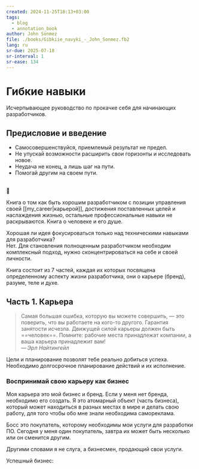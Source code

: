 ```yaml
---
created: 2024-11-25T18:13+03:00
tags:
  - blog
  - annotation_book
author: John Sonmez
file: ./books/Gibkiie_navyki_-_John_Sonmez.fb2
lang: ru
sr-due: 2025-07-18
sr-interval: 1
sr-ease: 134
---
```


# Гибкие навыки

Исчерпывающее руководство по прокачке себя для начинающих разработчиков.

## Предисловие и введение

- Самосовершенствуйся, приемлемый результат не предел.
- Не упускай возможности расширить свои горизонты и исследовать новое.
- Неудача не конец, а лишь шаг на пути.
- Помогай другим на своем пути.
<br class="f">
🙂

Книга о том как быть хорошим разработчиком с позиции управления своей
[[my_career|карьерой]], достижения поставленных целей и наслаждения жизнью,
остальные профессиональные навыки не раскрываются. Книга о человеке и его душе.

Хорошая ли идея фокусироваться только над техническими навыками для
разработчика?
<br class="f">
Нет. Для становления полноценным разработчиком необходим комплексный подход,
нужно сконцентрироваться на себе и своей личности.

Книга состоит из 7 частей, каждая их которых посвящена определенному аспекту
жизни разработчика, они о карьере (бренд), разуме, теле и духе.

## Часть 1. Карьера

> Самая большая ошибка, которую вы можете совершить, — это поверить, что вы
> работаете на кого-то другого. Гарантия занятости исчезла. Движущей силой
> карьеры должен быть ==человек==. Помните: рабочие места принадлежат компании, а
> ваша карьера принадлежит вам!\
> — <cite>Эрл Найтингейл</cite>

Цели и планирование позволят тебе реально добиться успеха. Необходимо
долгосрочное планирование действий и их исполнение.

### Воспринимай свою карьеру как бизнес

Моя карьера это мой бизнес и бренд. Если у меня нет бренда, необходимо его
создать. Я это атомарный объект (часть бизнеса), который может находиться в
разных местах в мире и делать свою работу, для того чтобы обо мне знали
необходима самореклама.

Босс это покупатель, которому необходимы мои услуги для разработки ПО. Сегодня у
меня один покупатель, завтра их может быть несколько или он сменится другим.

Другими словами я не слуга, а бизнесмен, продающий свои услуги.

Успешный бизнес:
